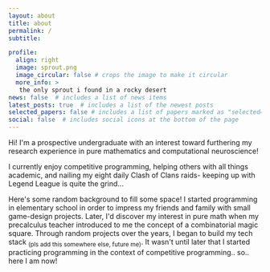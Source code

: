 ```yaml
---
layout: about
title: about
permalink: /
subtitle:

profile:
  align: right
  image: sprout.png
  image_circular: false # crops the image to make it circular
  more_info: >
   the only sprout i found in a rocky desert
news: false  # includes a list of news items
latest_posts: true  # includes a list of the newest posts
selected_papers: false # includes a list of papers marked as "selected={true}"
social: false  # includes social icons at the bottom of the page
---
```


Hi! I'm a prospective undergraduate with an interest toward furthering my research experience in pure mathematics and computational neuroscience!

I currently enjoy competitive programming, helping others with all things academic, and nailing my eight daily Clash of Clans raids- keeping up with Legend League is quite the grind...

Here's some random background to fill some space! I started programming in elementary school in order to impress my friends and family with small game-design projects. Later, I'd discover my interest in pure math when my precalculus teacher introduced to me the concept of a combinatorial magic square. Through random projects over the years, I began to build my tech stack <sub>(pls add this somewhere else, future me)</sub>. It wasn't until later that I started practicing programming in the context of competitive programming.. so.. here I am now!